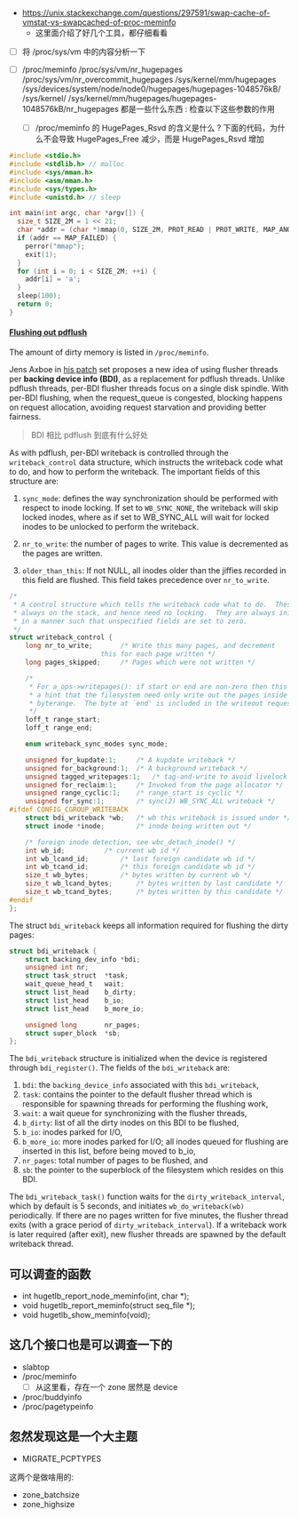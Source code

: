 - https://unix.stackexchange.com/questions/297591/swap-cache-of-vmstat-vs-swapcached-of-proc-meminfo
  - 这里面介绍了好几个工具，都仔细看看

- [ ] 将 /proc/sys/vm 中的内容分析一下

- [ ] /proc/meminfo /proc/sys/vm/nr_hugepages /proc/sys/vm/nr_overcommit_hugepages /sys/kernel/mm/hugepages /sys/devices/system/node/node0/hugepages/hugepages-1048576kB/ /sys/kernel/
/sys/kernel/mm/hugepages/hugepages-1048576kB/nr_hugepages 都是一些什么东西 :
检查以下这些参数的作用
  - [ ] /proc/meminfo 的 HugePages_Rsvd 的含义是什么 ? 下面的代码，为什么不会导致 HugePages_Free 减少，而是 HugePages_Rsvd 增加
```c
#include <stdio.h>
#include <stdlib.h> // malloc
#include <sys/mman.h>
#include <asm/mman.h>
#include <sys/types.h>
#include <unistd.h> // sleep

int main(int argc, char *argv[]) {
  size_t SIZE_2M = 1 << 21;
  char *addr = (char *)mmap(0, SIZE_2M, PROT_READ | PROT_WRITE, MAP_ANONYMOUS | MAP_PRIVATE | MAP_HUGETLB, -1, 0);
  if (addr == MAP_FAILED) {
    perror("mmap");
    exit(1);
  }
  for (int i = 0; i < SIZE_2M; ++i) {
    addr[i] = 'a';
  }
  sleep(100);
  return 0;
}
```

#### [Flushing out pdflush](https://lwn.net/Articles/326552/)
The amount of dirty memory is listed in `/proc/meminfo`.

Jens Axboe in [his patch](http://lwn.net/Articles/324833/) set proposes a new idea of using flusher threads per **backing device info (BDI)**, as a replacement for pdflush threads. Unlike pdflush threads, per-BDI flusher threads focus on a single disk spindle. With per-BDI flushing, when the request_queue is congested, blocking happens on request allocation, avoiding request starvation and providing better fairness.
> BDI 相比 pdflush 到底有什么好处

As with pdflush, per-BDI writeback is controlled through the `writeback_control` data structure, which instructs the writeback code what to do, and how to perform the writeback. The important fields of this structure are:
1. `sync_mode`: defines the way synchronization should be performed with respect to inode locking. If set to `WB_SYNC_NONE`, the writeback will skip locked inodes, where as if set to WB_SYNC_ALL will wait for locked inodes to be unlocked to perform the writeback.

2. `nr_to_write`: the number of pages to write. This value is decremented as the pages are written.

3. `older_than_this`: If not NULL, all inodes older than the jiffies recorded in this field are flushed. This field takes precedence over `nr_to_write`.

```c
/*
 * A control structure which tells the writeback code what to do.  These are
 * always on the stack, and hence need no locking.  They are always initialised
 * in a manner such that unspecified fields are set to zero.
 */
struct writeback_control {
    long nr_to_write;       /* Write this many pages, and decrement
                       this for each page written */
    long pages_skipped;     /* Pages which were not written */

    /*
     * For a_ops->writepages(): if start or end are non-zero then this is
     * a hint that the filesystem need only write out the pages inside that
     * byterange.  The byte at `end' is included in the writeout request.
     */
    loff_t range_start;
    loff_t range_end;

    enum writeback_sync_modes sync_mode;

    unsigned for_kupdate:1;     /* A kupdate writeback */
    unsigned for_background:1;  /* A background writeback */
    unsigned tagged_writepages:1;   /* tag-and-write to avoid livelock */
    unsigned for_reclaim:1;     /* Invoked from the page allocator */
    unsigned range_cyclic:1;    /* range_start is cyclic */
    unsigned for_sync:1;        /* sync(2) WB_SYNC_ALL writeback */
#ifdef CONFIG_CGROUP_WRITEBACK
    struct bdi_writeback *wb;   /* wb this writeback is issued under */
    struct inode *inode;        /* inode being written out */

    /* foreign inode detection, see wbc_detach_inode() */
    int wb_id;          /* current wb id */
    int wb_lcand_id;        /* last foreign candidate wb id */
    int wb_tcand_id;        /* this foreign candidate wb id */
    size_t wb_bytes;        /* bytes written by current wb */
    size_t wb_lcand_bytes;      /* bytes written by last candidate */
    size_t wb_tcand_bytes;      /* bytes written by this candidate */
#endif
};
```

The struct `bdi_writeback` keeps all information required for flushing the dirty pages:

```c
struct bdi_writeback {
    struct backing_dev_info *bdi;
    unsigned int nr;
    struct task_struct  *task;
    wait_queue_head_t   wait;
    struct list_head    b_dirty;
    struct list_head    b_io;
    struct list_head    b_more_io;

    unsigned long       nr_pages;
    struct super_block  *sb;
};
```
The `bdi_writeback` structure is initialized when the device is registered through `bdi_register()`. The fields of the `bdi_writeback` are:


1. `bdi`: the `backing_device_info` associated with this `bdi_writeback`,
2. `task`: contains the pointer to the default flusher thread which is responsible for spawning threads for performing the flushing work,
3. `wait`: a wait queue for synchronizing with the flusher threads,
4. `b_dirty`: list of all the dirty inodes on this BDI to be flushed,
5. `b_io`: inodes parked for I/O,
6. `b_more_io`: more inodes parked for I/O; all inodes queued for flushing are inserted in this list, before being moved to b_io,
7. `nr_pages`: total number of pages to be flushed, and
8. `sb`: the pointer to the superblock of the filesystem which resides on this BDI.

The `bdi_writeback_task()` function waits for the `dirty_writeback_interval`, which by default is 5 seconds, and initiates `wb_do_writeback(wb)` periodically. If there are no pages written for five minutes, the flusher thread exits (with a grace period of `dirty_writeback_interval`). If a writeback work is later required (after exit), new flusher threads are spawned by the default writeback thread.



## 可以调查的函数
- int hugetlb_report_node_meminfo(int, char *);
- void hugetlb_report_meminfo(struct seq_file *);
- void hugetlb_show_meminfo(void);

## 这几个接口也是可以调查一下的
- slabtop
- /proc/meminfo
  - [ ] 从这里看，存在一个 zone 居然是 device
- /proc/buddyinfo
- /proc/pagetypeinfo

## 忽然发现这是一个大主题
- MIGRATE_PCPTYPES


这两个是做啥用的:
- zone_batchsize
- zone_highsize
